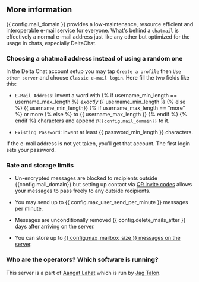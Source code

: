 
## More information 

{{ config.mail_domain }} provides a low-maintenance, resource efficient and 
interoperable e-mail service for everyone. What's behind a `chatmail` is 
effectively a normal e-mail address just like any other but optimized 
for the usage in chats, especially DeltaChat.

### Choosing a chatmail address instead of using a random one

In the Delta Chat account setup you may tap `Create a profile` then `Use other server` and choose `Classic e-mail login`. Here fill the two fields like this: 

- `E-Mail Address`: invent a word with
{% if username_min_length == username_max_length %}
  *exactly* {{ username_min_length }}
{% else %}
  {{ username_min_length}}
  {% if username_max_length == "more" %}
    or more
  {% else %}
    to {{ username_max_length }}
  {% endif %}
{% endif %}
  characters
  and append `@{{config.mail_domain}}` to it.

- `Existing Password`: invent at least {{ password_min_length }} characters.

If the e-mail address is not yet taken, you'll get that account. 
The first login sets your password. 


### Rate and storage limits 

- Un-encrypted messages are blocked to recipients outside
  {{config.mail_domain}} but setting up contact via [QR invite codes](https://delta.chat/en/help#howtoe2ee) 
  allows your messages to pass freely to any outside recipients.

- You may send up to {{ config.max_user_send_per_minute }} messages per minute.

- Messages are unconditionally removed {{ config.delete_mails_after }} days after arriving on the server.

- You can store up to [{{ config.max_mailbox_size }} messages on the server](https://delta.chat/en/help#what-happens-if-i-turn-on-delete-old-messages-from-server).


### Who are the operators? Which software is running? 

This server is a part of [Aangat Lahat](https://aangat.lahat.computer) which is run by [Jag Talon](https://jagtalon.net).
